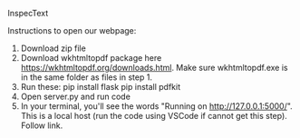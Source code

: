 InspecText

Instructions to open our webpage:

1. Download zip file
2. Download wkhtmltopdf package here https://wkhtmltopdf.org/downloads.html. Make sure wkhtmltopdf.exe is in the same folder as files in step 1.
3. Run these:
pip install flask
pip install pdfkit
4. Open server.py and run code
5. In your terminal, you'll see the words "Running on http://127.0.0.1:5000/". This is a local host (run the code using VSCode if cannot get this step). Follow link.
